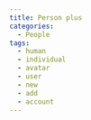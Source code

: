 ```yaml
---
title: Person plus
categories:
  - People
tags:
  - human
  - individual
  - avatar
  - user
  - new
  - add
  - account
---
```

